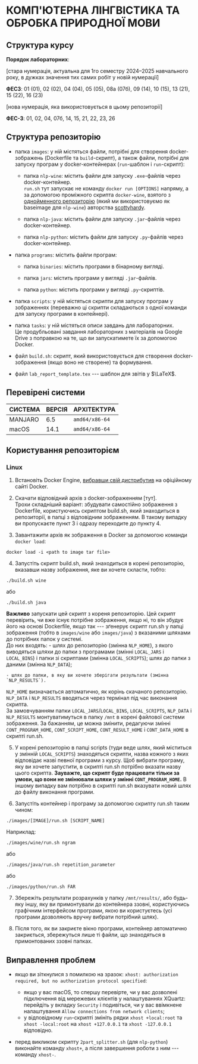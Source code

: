 # КОМП'ЮТЕРНА ЛІНГВІСТИКА ТА ОБРОБКА ПРИРОДНОЇ МОВИ

## Структура курсу

**Порядок лабораторних**:

[стара нумерація, актуальна для 1го семестру 2024&ndash;2025 навчального року, в дужках значення тих самих робіт у новій нумерації]

__ФЕС3__: 01 (01), 02 (02), 04 (04), 05 (05), 08а (07б), 09 (14), 10 (15), 13 (21), 15 (22), 16 (23)

[нова нумерація, яка використовується в цьому репозиторії]

__ФЕС-3__: 01, 02, 04, 07б, 14, 15, 21, 22, 23, 26

## Структура репозиторію

- папка `images`: у ній містяться файли, потрібні для створення docker-зображень (Dockerfile та `build`-скрипт), а також файли, потрібні для запуску програм у docker-контейнерах (`run`-шаблон і `run`-скрипт):

    - папка `nlp-wine`: містить файли для запуску `.exe`-файлів через docker-контейнер.  
    `run.sh` тут запускає не команду `docker run [OPTIONS]` напряму, а за допомогою проміжного скрипта `docker-wine`, взятого з [однойменного репозиторію](https://github.com/scottyhardy/docker-wine) (який ми використовуємо як baseimage для `nlp-wine`) авторства [scottyhardy](https://github.com/scottyhardy).

    - папка `nlp-java`: містить файли для запуску `.jar`-файлів через docker-контейнер.

    - папка `nlp-python`: містить файли для запуску `.py`-файлів через docker-контейнер.

- папка `programs`: містить файли програм:

    - папка `binaries`: містить програми в бінарному вигляді.

    - папка `jars`: містить програми у вигляді `.jar`-файлів.

    - папка `python`: містить програми у вигляді `.py`-скриптів.

- папка `scripts`: у ній містяться скрипти для запуску програм у зображеннях (переважно ці скрипти складаються з одної команди для запуску програми в контейнері).

- папка `tasks`: у ній містяться описи завдань для лабораторних.  
Це продубльовані завдання лабораторних з матеріалів на Google Drive з поправкою на те, що ви запускатимете їх за допомогою Docker.

- файл `build.sh`: скрипт, який використовується для створення docker-зображення (якщо воно не створене) та формування.

- файл `lab_report_template.tex` --- шаблон для звітів у $\LaTeX$.

## Перевірені системи

| СИСТЕМА    | ВЕРСІЯ   | АРХІТЕКТУРА    |
| ---------- | -------- | -------------- |
| MANJARO    | 6.5      | `amd64/x86-64` |
| macOS      | 14.1     | `amd64/x86-64` |


## Користування репозиторієм

### Linux

1. Встановіть Docker Engine, [вибравши свій дистрибутив](https://docs.docker.com/engine/install/) на офіційному сайті Docker.

2. Скачати відповідний архів з docker-зображенням [тут].  
Трохи складніший варіант: збудувати самостійно зображення з Dockerfile, користуючись скриптом build.sh, який знаходиться в репозиторії, в папці з відповідним зображенням.
В такому випадку ви пропускаєте пункт 3 і одразу переходите до пункту 4.

3. Завантажити архів як зображення в Docker за допомогою команди `docker load`:  
```
docker load -i <path to image tar file>
```

4. Запустіть скрипт build.sh, який знаходиться в корені репозиторію, вказавши назву зображення, яке ви хочете скласти, тобто:
```
./build.sh wine
```
або
```
./build.sh java
```
**Важливо** запускати цей скрипт з кореня репозиторію.
Цей скрипт перевірить, чи вже існує потрібне зображення, якщо ні, то він збудує його на основі Dockerfile, якщо так --- зґенерує скрипт run.sh у папці зображення (тобто в `images/wine` або `images/java`) з вказаними шляхами до потрібних папок у системі.  
До них входять:
    - шлях до репозиторію (змінна `NLP_HOME`), з якого виводяться шляхи до папки з програмами (змінні `LOCAL_JARS` і `LOCAL_BINS`) і папки зі скриптами (змінна `LOCAL_SCRIPTS`); шлях до папки з даними (змінна `NLP_DATA`);
    
    - шлях до папки, в яку ви хочете зберігати результати (змінна `NLP_RESULTS`).

`NLP_HOME` визначається автоматично, як корінь скачаного репозиторію. `NLP_DATA` і `NLP_RESULTS` вводяться через термінал під час виконання скрипта.  
За замовчуванням папки `LOCAL_JARS`/`LOCAL_BINS`, `LOCAL_SCRIPTS`, `NLP_DATA` і `NLP_RESULTS` монтуватимуться в папку `/mnt` в корені файлової системи зображення.
За бажанням, це можна змінити, редагуючи змінні `CONT_PROGRAM_HOME`, `CONT_SCRIPT_HOME`, `CONT_RESULT_HOME` і `CONT_DATA_HOME` в скрипті run.sh.

5. У корені репозиторію в папці scripts (туди веде шлях, який міститься у змінній `LOCAL_SCRIPTS`) знаходяться скрипти, назва кожного з яких відповідає назві певної програми з курсу.
Щоб вибрати програму, яку ви хочете запустити, в скрипті run.sh потрібно вказати назву цього скрипта.
**Зауважте, що скрипт буде працювати тільки за умови, що вони не змінювали шляхи у змінні `CONT_PROGRAM_HOME`.**
В іншому випадку вам потрібно в скрипті run.sh вказувати новий шлях до файлу виконання програми.

6. Запустіть контейнер і програму за допомогою скрипту run.sh таким чином:
```
./images/[IMAGE]/run.sh [SCRIPT_NAME]
```
Наприклад:
```
./images/wine/run.sh ngram
```
або
```
./images/java/run.sh repetition_parameter
```
або
```
./images/python/run.sh FAR
```

7. Збережіть результати розрахунків у папку `/mnt/results/`, або будь-яку іншу, яку ви примонтували до контейнера ззовні, користуючись графічним інтерфейсом програми, якою ви користуєтесь (усі програми дозволяють вручну вибрати потрібний шлях).

8. Після того, як ви закриєте вікно програми, контейнер автоматично закриється, збережуться лише ті файли, що знаходяться в примонтованих ззовні папках.

## Виправлення проблем

- якщо ви зіткнулися з помилкою на зразок: `xhost: authorization required, but no authorization protocol specified`:
    - якщо у вас macOS, то спершу перевірте, чи у вас дозволені підключення від мережевих клієнтів у налаштуваннях XQuartz: перейдіть у вкладку `Security` і подивіться, чи у вас ввімкнене налаштування `Allow connections from network clients`;
    - у відповідному `run`-скрипті змініть рядки `xhost +local:root` та `xhost -local:root` на `xhost +127.0.0.1` та `xhost -127.0.0.1` відповідно.

- перед викликом скрипту `2part_splitter.sh` (для `nlp-python`) виконайте команду `xhost+`, а після завершення роботи з ним --- команду `xhost-`.
